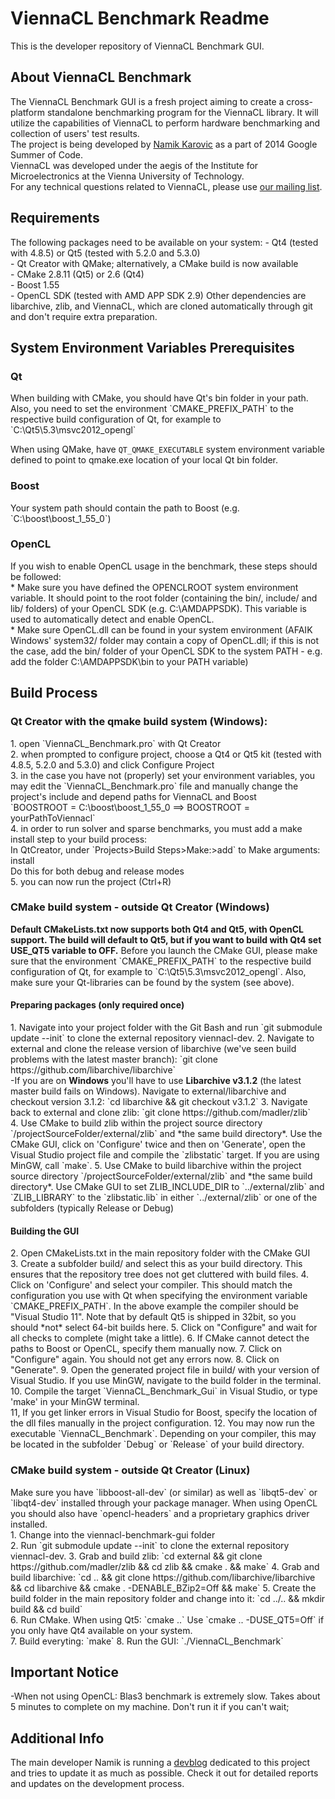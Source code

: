 <h1>ViennaCL Benchmark Readme</h1>
This is the developer repository of ViennaCL Benchmark GUI.
<h2>About ViennaCL Benchmark</h2>
The ViennaCL Benchmark GUI is a fresh project aiming to create a cross-platform standalone benchmarking program for the ViennaCL library. It will utilize the capabilities of ViennaCL to perform hardware benchmarking and collection of users' test results.<br>
The project is being developed by <a href="http://zalomiga.ba/">Namik Karovic</a> as a part of 2014 Google Summer of Code.<br>
ViennaCL was developed under the aegis of the Institute for Microelectronics at the Vienna University of Technology.<br>
For any technical questions related to ViennaCL, please use <a href="mailto:viennacl-support%40lists.sourceforge.net">our
mailing list</a>.<br>

<h2>Requirements</h2>
The following packages need to be available on your system:
  - Qt4 (tested with 4.8.5) or Qt5 (tested with 5.2.0 and 5.3.0)<br>
  - Qt Creator with QMake; alternatively, a CMake build is now available<br>
  - CMake 2.8.11 (Qt5) or 2.6 (Qt4)<br>
  - Boost 1.55<br>
  - OpenCL SDK (tested with AMD APP SDK 2.9)
Other dependencies are libarchive, zlib, and ViennaCL, which are cloned automatically through git and don't require extra preparation. 

<h2>System Environment Variables Prerequisites</h2>
<h3>Qt</h3>
When building with CMake, you should have Qt's bin folder in your path.
Also, you need to set the environment `CMAKE_PREFIX_PATH` to the respective build configuration of Qt, for example to `C:\Qt5\5.3\msvc2012_opengl`

When using QMake, have `QT_QMAKE_EXECUTABLE` system environment variable defined to point to qmake.exe location of your local Qt bin folder.<br>

<h3>Boost</h3>
Your system path should contain the path to Boost (e.g. `C:\boost\boost_1_55_0`)
<h3>OpenCL</h3>
If you wish to enable OpenCL usage in the benchmark, these steps should be followed:<br>
* Make sure you have defined the OPENCLROOT system environment variable. It should point to the root folder (containing the bin/, include/ and lib/ folders) of your OpenCL SDK (e.g. C:\AMDAPPSDK). This variable is used to automatically detect and enable OpenCL.<br>
* Make sure OpenCL.dll can be found in your system environment (AFAIK Windows' system32/ folder may contain a copy of OpenCL.dll; if this is not the case, add the bin/ folder of your OpenCL SDK to the system PATH - e.g. add the folder C:\AMDAPPSDK\bin to your PATH variable)<br>



<h2>Build Process</h2>
<h3>Qt Creator with the qmake build system (Windows):</h3>
1. open `ViennaCL_Benchmark.pro` with Qt Creator<br>
2. when prompted to configure project, choose a Qt4 or Qt5 kit (tested with 4.8.5, 5.2.0 and 5.3.0) and click Configure Project<br>
3. in the case you have not (properly) set your environment variables, you may edit the `ViennaCL_Benchmark.pro` file and manually change the project's include and depend paths for ViennaCL and Boost<br>
`BOOSTROOT = C:\boost\boost_1_55_0 ==> BOOSTROOT = yourPathToViennacl`<br>
4. in order to run solver and sparse benchmarks, you must add a make install step to your build process: <br>
In QtCreator, under `Projects>Build Steps>Make:>add` to Make arguments: install<br>
Do this for both debug and release modes<br>
5. you can now run the project (Ctrl+R)<br>

<h3>CMake build system - outside Qt Creator (Windows)</h3>
<b>Default CMakeLists.txt now supports both Qt4 and Qt5, with OpenCL support. The build will default to Qt5, but if you want to build with Qt4 set USE_QT5 variable to OFF.</b>
Before you launch the CMake GUI, please make sure that the environment `CMAKE_PREFIX_PATH` to the respective build configuration of Qt, for example to `C:\Qt5\5.3\msvc2012_opengl`.
Also, make sure your Qt-libraries can be found by the system (see above).
<br />
<h4>Preparing packages (only required once)</h4>
1. Navigate into your project folder with the Git Bash and run `git submodule update --init` to clone the external repository viennacl-dev.
2. Navigate to external and clone the release version of libarchive (we've seen build problems with the latest master branch): `git clone https://github.com/libarchive/libarchive`<br/>
-If you are on <b>Windows</b> you'll have to use <b>Libarchive v3.1.2</b> (the latest master build fails on Windows). Navigate to external/libarchive and checkout version 3.1.2: `cd libarchive && git checkout v3.1.2`
3. Navigate back to external and clone zlib: `git clone https://github.com/madler/zlib`<br/>
4. Use CMake to build zlib within the project source directory `/projectSourceFolder/external/zlib` and *the same build directory*. Use the CMake GUI, click on 'Configure' twice and then on 'Generate', open the Visual Studio project file and compile the `zlibstatic` target. If you are using MinGW, call `make`.
  5. Use CMake to build libarchive within the project source directory `/projectSourceFolder/external/zlib` and *the same build directory*. Use CMake GUI to set ZLIB_INCLUDE_DIR to `../external/zlib` and `ZLIB_LIBRARY` to the `zlibstatic.lib` in either `../external/zlib` or one of the subfolders (typically Release or Debug)
  

<h4>Building the GUI</h4>
  2. Open CMakeLists.txt in the main repository folder with the CMake GUI<br>
  3. Create a subfolder build/ and select this as your build directory. This ensures that the repository tree does not get cluttered with build files.
  4. Click on 'Configure' and select your compiler. This should match the configuration you use with Qt when specifying the environment variable `CMAKE_PREFIX_PATH`. In the above example the compiler should be "Visual Studio 11". Note that by default Qt5 is shipped in 32bit, so you should *not* select 64-bit builds here.
  5. Click on "Configure" and wait for all checks to complete (might take a little).
  6. If CMake cannot detect the paths to Boost or OpenCL, specify them manually now.
  7. Click on "Configure" again. You should not get any errors now.
  8. Click on "Generate".
  9. Open the generated project file in build/ with your version of Visual Studio. If you use MinGW, navigate to the build folder in the terminal.<br>
  10. Compile the target `ViennaCL_Benchmark_Gui` in Visual Studio, or type 'make' in your MinGW terminal.<br>
  11, If you get linker errors in Visual Studio for Boost, specify the location of the dll files manually in the project configuration.
  12. You may now run the executable `ViennaCL_Benchmark`. Depending on your compiler, this may be located in the subfolder `Debug` or `Release` of your build directory.<br>

<h3>CMake build system - outside Qt Creator (Linux)</h3>
Make sure you have `libboost-all-dev` (or similar) as well as `libqt5-dev` or `libqt4-dev` installed through your package manager.
When using OpenCL you should also have `opencl-headers` and a proprietary graphics driver installed.
<br />
  1. Change into the viennacl-benchmark-gui folder<br />
  2. Run `git submodule update --init` to clone the external repository viennacl-dev.
  3. Grab and build zlib: `cd external && git clone https://github.com/madler/zlib && cd zlib && cmake . && make`
  4. Grab and build libarchive: `cd .. && git clone https://github.com/libarchive/libarchive && cd libarchive && cmake . -DENABLE_BZip2=Off && make` 
  5. Create the build folder in the main repository folder and change into it: `cd ../.. && mkdir build && cd build`<br />
  6. Run CMake. When using Qt5: `cmake ..` Use `cmake .. -DUSE_QT5=Off` if you only have Qt4 available on your system. <br />
  7. Build everyting: `make`
  8. Run the GUI: `./ViennaCL_Benchmark`




<h2>Important Notice</h2>
-When not using OpenCL: Blas3 benchmark is extremely slow. Takes about 5 minutes to complete on my machine. Don't run it if you can't wait;<br>
<h2>Additional Info</h2>
The main developer Namik is running a <a href="http://zalomiga.ba/blog">devblog</a> dedicated to this project and tries to update it as much as possible. Check it out for detailed reports and updates on the development process.
